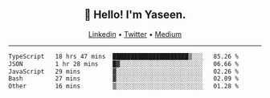 <h2 align="center">👋 Hello! I'm Yaseen.</h2>
<p align="center">
  <a href="https://www.linkedin.com/in/yaseenkc/">Linkedin</a> •
  <a href="https://twitter.com/yaseeenkc">Twitter</a> •
  <a href="https://medium.com/@yaseen-kc">Medium</a>
</p>


<!--- 🔭 I’m currently working at []() as an  -->
<!--- - 💬 Ask me about **Javascript, React and Git** -->
<!--- - 📫 How to reach me: [@kc.yaseen](https://instagram.com/kc.yaseen) on Instagram -->
<!--- - ⚡ Fun fact: Big Fan of the :zap: emoji -->

-------

<!--START_SECTION:waka-->

```txt
TypeScript   18 hrs 47 mins  █████████████████████▒░░░   85.26 %
JSON         1 hr 28 mins    █▓░░░░░░░░░░░░░░░░░░░░░░░   06.66 %
JavaScript   29 mins         ▓░░░░░░░░░░░░░░░░░░░░░░░░   02.26 %
Bash         27 mins         ▓░░░░░░░░░░░░░░░░░░░░░░░░   02.09 %
Other        16 mins         ▒░░░░░░░░░░░░░░░░░░░░░░░░   01.28 %
```

<!--END_SECTION:waka-->
